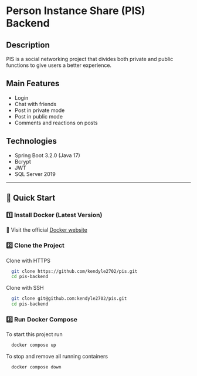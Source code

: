 # Person Instance Share (PIS) Backend

## Description
PIS is a social networking project that divides both private and public functions to give users a better experience.

## Main Features

- Login
- Chat with friends
- Post in private mode
- Post in public mode
- Comments and reactions on posts

## Technologies

- Spring Boot 3.2.0 (Java 17)
- Bcrypt
- JWT
- SQL Server 2019

---

## 🚀 Quick Start

### **1️⃣ Install Docker (Latest Version)**
📌 Visit the official [Docker website](https://docs.docker.com/engine/install/)

### **2️⃣ Clone the Project**

Clone with HTTPS
```bash
  git clone https://github.com/kendyle2702/pis.git
  cd pis-backend
```

Clone with SSH
```bash
  git clone git@github.com:kendyle2702/pis.git
  cd pis-backend
```

### **3️⃣ Run Docker Compose**

To start this project run
```bash
  docker compose up
```
To stop and remove all running containers
```bash
  docker compose down
```
